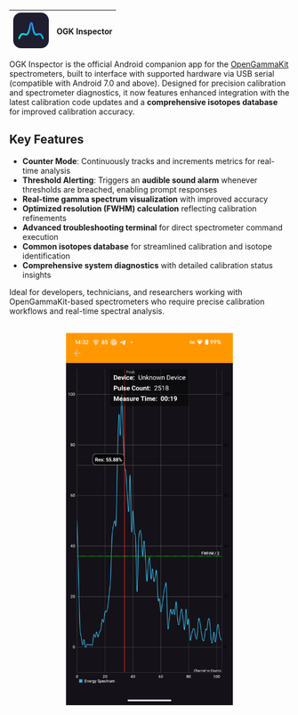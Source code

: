 | <img src="app/src/main/res/raw/ogk_inspector.svg" alt="Icon" width="64" height="64"> | OGK Inspector |
|--------------------------------------------------------------------------------------|---------------|

OGK Inspector is the official Android companion app for the [OpenGammaKit](https://github.com/vikulin/OpenGammaKit) spectrometers, built to interface with supported hardware via USB serial (compatible with Android 7.0 and above). Designed for precision calibration and spectrometer diagnostics, it now features enhanced integration with the latest calibration code updates and a **comprehensive isotopes database** for improved calibration accuracy.

## Key Features
- **Counter Mode**: Continuously tracks and increments metrics for real-time analysis
- **Threshold Alerting**: Triggers an **audible sound alarm** whenever thresholds are breached, enabling prompt responses
- **Real-time gamma spectrum visualization** with improved accuracy
- **Optimized resolution (FWHM) calculation** reflecting calibration refinements
- **Advanced troubleshooting terminal** for direct spectrometer command execution
- **Common isotopes database** for streamlined calibration and isotope identification
- **Comprehensive system diagnostics** with detailed calibration status insights

Ideal for developers, technicians, and researchers working with OpenGammaKit-based spectrometers who require precise calibration workflows and real-time spectral analysis.

<p align="center">
  <br>
  <img alt="OGK Inspector Spectrum screen view" title="OGK Inspector Spectrum screen view" width="300px" src="docs/spectrum.png">
</p>
